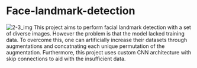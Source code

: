 ﻿# Face-landmark-detection
 ![2-3_img](https://github.com/user-attachments/assets/224e0348-1b77-43a8-8f53-7df4ee38df24)
This project aims to perform facial landmark detection with a set of diverse images. However the problem is that the model lacked training data. To overcome this, one can artificially increase their datasets through augmentations and concatnating each unique permutation of the augmentation. 
Furthermore, this project uses custom CNN architecture with skip connections to aid with the insufficient data. 
